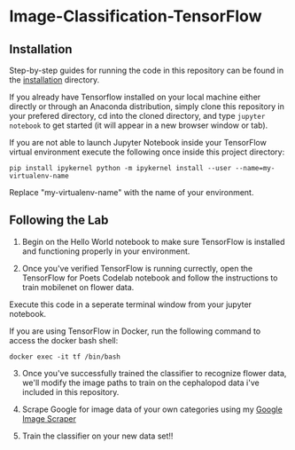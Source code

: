 # Image-Classification-TensorFlow

## Installation

Step-by-step guides for running the code in this repository can be found in the [installation](/installation) directory.

If you already have Tensorflow installed on your local machine either directly or through an Anaconda distribution, simply clone this repository in your prefered directory, cd into the cloned directory, and type `jupyter notebook` to get started (it will appear in a new browser window or tab).

If you are not able to launch Jupyter Notebook inside your TensorFlow virtual environment execute the following once inside this project directory:

`pip install ipykernel
python -m ipykernel install --user --name=my-virtualenv-name`

Replace "my-virtualenv-name" with the name of your environment.

## Following the Lab

1. Begin on the Hello World notebook to make sure TensorFlow is installed and functioning properly in your environment.

2. Once you've verified TensorFlow is running currectly, open the TensorFlow for Poets Codelab notebook and follow the instructions to train mobilenet on flower data.

Execute this code in a seperate terminal window from your jupyter notebook. 

If you are using TensorFlow in Docker, run the following command to access the docker bash shell:

`docker exec -it tf /bin/bash`

3. Once you've successfully trained the classifier to recognize flower data, we'll modify the image paths to train on the cephalopod data i've included in this repository.

4. Scrape Google for image data of your own categories using my [Google Image Scraper](https://github.com/quickresolve/img-scrapers)

5. Train the classifier on your new data set!!